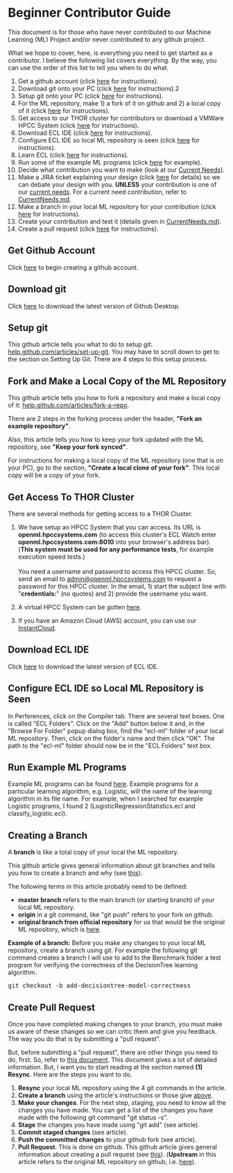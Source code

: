 Beginner Contributor Guide
==========================

This document is for those who have never contributed to our Machine Learning (ML) Project and/or never contributed to any github project.

What we hope to cover, here, is everything you need to get started as a contributor. I believe the following list covers everything. By the way, you can use the order of this list to tell you when to do what.

 1. Get a github account (click [here](#get-github-account) for instructions).
 2. Download git onto your PC (click [here](#download-git) for instructions).2
 3. Setup git onto your PC (click [here](#setup-git) for instructions).
 4. For the ML repository, make 1) a fork of it on github and 2) a local copy of it  (click [here](#fork-and-make-a-local-copy-of-the-ml-repository) for instructions).
 5. Get access to our THOR cluster for contributors or download a VMWare HPCC System (click [here](#get-access-to-thor-cluster) for instructions).
 6. Download ECL IDE (click [here](#download-ecl-ide) for instructions).
 7. Configure ECL IDE so local ML repository is seen (click [here](#configure-ecl-ide-so-local-ml-repository-is-seen) for instructions).
 8. Learn ECL (click [here](#configure-ecl-ide) for instructions).
 9. Run some of the example ML programs (click [here](#run-example-ml-programs) for example).
 10. Decide what contribution you want to make (look at our [Current Needs](https://github.com/hpcc-systems/ecl-ml/CONTRIBUTING/CurrentNeeds.md)).
 11. Make a JIRA ticket explaining your design (click [here](https://confluence.atlassian.com/jira/creating-an-issue-185729660.html) for details) so we can debate your design with you. **UNLESS** your contribution is one of our [current needs](https://github.com/hpcc-systems/ecl-ml/CONTRIBUTING/CurrentNeeds.md). For a current need contribution, refer to [CurrentNeeds.md](https://github.com/hpcc-systems/ecl-ml/CONTRIBUTING/CurrentNeeds.md).
 12. Make a branch in your local ML repository for your contribution (click [here](#creating-a-branch) for instructions).
 13. Create your contribution and test it (details given in [CurrentNeeds.md](https://github.com/hpcc-systems/ecl-ml/CONTRIBUTING/CurrentNeeds.md)).
 14. Create a pull request (click [here](#create-pull-request) for instructions).

## Get Github Account

Click [here](https://github.com/join) to begin creating a github account.

## Download git

Click [here](https://desktop.github.com/) to download the latest version of Github Desktop.

## Setup git

This github article tells you what to do to setup git: [help.github.com/articles/set-up-git](https://help.github.com/articles/set-up-git/). You may have to scroll down to get to the section on Setting Up Git. There are 4 steps to this setup process.

## Fork and Make a Local Copy of the ML Repository

This github article tells you how to fork a repository and make a local copy of it: [help.github.com/articles/fork-a-repo](https://help.github.com/articles/fork-a-repo/).

There are 2 steps in the forking process under the header, **"Fork an example repository"**.

Also, this article tells you how to keep your fork updated with the ML repository, see **"Keep your fork synced"**.

For instructions for making a local copy of the ML repository (one that is on your PC), go to the section, **"Create a local clone of your fork"**. This local copy will be a copy of your fork.

## Get Access To THOR Cluster

There are several methods for getting access to a THOR Cluster.

1. We have setup an HPCC System that you can access. Its URL is  **openml.hpccsystems.com** (to access this cluster's ECL Watch enter **openml.hpccsystems.com:8010** into your browser's address bar). (**This system must be used for any performance tests**, for example execution speed tests.)<br><br>You need a username and password to access this HPCC cluster. So, send an email to admin@openml.hpccsystems.com to request a password for this HPCC cluster. In the email, 1) start the subject line with "**credentials:**" (no quotes) and 2) provide the username you want.

2. A virtual HPCC System can be gotten [here](https://hpccsystems.com/download/virtual-machine-image).
3. If you have an Amazon Cloud (AWS) account, you can use our [InstantCloud](https://aws.hpccsystems.com/aws/login).

## Download ECL IDE

Click [here](https://hpccsystems.com/download/developer-tools/ecl-ide) to download the latest version of ECL IDE.

## Configure ECL IDE so Local ML Repository is Seen

In Perferences, click on the Compiler tab. There are several text boxes. One is called "ECL Folders". Click on the "Add" button below it and, in the "Browse For Folder" popup dialog box, find the "ecl-ml" folder of your local ML repository. Then, click on the folder's name and then click "OK". The path to the "ecl-ml" folder should now be in the "ECL Folders" text box.

## Run Example ML Programs

Example ML programs can be found [here](https://github.com/tlhumphrey2/ecl-ml/tree/master/ML/Tests/Explanatory). Example programs for a particular learning algorithm, e.g. Logistic, will the name of the learning algorithm in its file name. For example, when I searched for example Logistic programs, I found 2 (LogisticRegressionStatistics.ecl and classify_logistic.ecl).

## Creating a Branch

A **branch** is like a total copy of your local the ML repository.

This github article gives general information about git branches and tells you how to create a branch and why (see [this](https://github.com/Kunena/Kunena-Forum/wiki/Create-a-new-branch-with-git-and-manage-branches)).

The following terms in this article probably need to be defined:

 - **master branch** refers to the main branch (or starting branch) of your local ML repository.
 - **origin** in a git command, like "git push" refers to your fork on github.
 - **original branch from official repository** for us that would be the original ML repository, which is [here](https://github.com/hpcc-systems/ecl-ml).

**Example of a branch:** Before you make any changes to your local ML repository, create a branch using git. For example the following git command creates a branch I will use to add to the Benchmark folder a test program for verifying the correctness of the DecisionTree learning algorithm.

<pre>
git checkout -b add-decisiontree-model-correctness
</pre>

## Create Pull Request

Once you have completed making changes to your branch, you must make us aware of these changes so we can critic them and give you feedback. The way you do that is by submitting a "pull request". 

But, before submitting a "pull request", there are other things you need to do, first. So, refer to [this document](https://github.com/hpcc-systems/HPCC-Platform/wiki/Git-step-by-step). This document gives a lot of detailed information. But, I want you to start reading at the section named **(1) Resync**. Here are the steps you want to do.

1. **Resync** your local ML repository using the 4 git commands in the article.
2. **Create a branch** using the article's instructions or those give [above](#creating-a-branch).
3. **Make your changes**. For the next step, staging, you need to know all the changes you have made. You can get a list of the changes you have made with the following git command "git status -s".
4. **Stage** the changes you have made using "git add" (see article).
5. **Commit staged changes** (see article).
6. **Push the committed changes** to your github fork (see article).
7. **Pull Request**. This is done on github. This github article gives general information about creating a pull request (see [this](https://help.github.com/articles/creating-a-pull-request)). (**Upstream** in this article refers to the original ML repository on github, i.e. [here](https://github.com/hpcc-systems/ecl-ml)).
